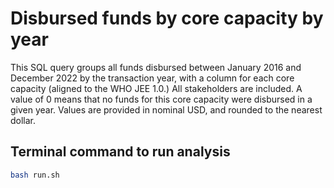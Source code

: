 # Disbursed funds by core capacity by year
This SQL query groups all funds disbursed between January 2016 and December 2022 by the transaction year, with a column for each core capacity (aligned to the WHO JEE 1.0.) All stakeholders are included. A value of 0 means that no funds for this core capacity were disbursed in a given year. Values are provided in nominal USD, and rounded to the nearest dollar.

## Terminal command to run analysis
```bash
bash run.sh
```
